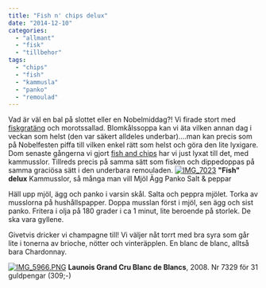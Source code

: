 ```yaml
---
title: "Fish n' chips delux"
date: "2014-12-10"
categories: 
  - "allmant"
  - "fisk"
  - "tillbehor"
tags: 
  - "chips"
  - "fish"
  - "kammusla"
  - "panko"
  - "remoulad"
---
```


Vad är väl en bal på slottet eller en Nobelmiddag?! Vi firade stort med [fiskgratäng](http://import.local/2014/09/29/fiskgratang/) och morotssallad. Blomkålssoppa kan vi äta vilken annan dag i veckan som helst (den var säkert alldeles underbar)....man kan precis som på Nobelfesten piffa till vilken enkel rätt som helst och göra den lite lyxigare. Dom senaste gångerna vi gjort [fish and chips](http://import.local/2012/01/09/fish-n-chips/) har vi just lyxat till det, med kammusslor. Tillreds precis på samma sätt som fisken och dippedoppas på samma graciösa sätt i den underbara remouladen. [![IMG_7023](images/IMG_7023-1024x682.jpg)](http://import.local/wp-content/uploads/2014/11/IMG_7023.jpg) **"Fish" delux** Kammusslor, så många man vill Mjöl Ägg Panko Salt & peppar

Häll upp mjöl, ägg och panko i varsin skål. Salta och peppra mjölet. Torka av musslorna på hushållspapper. Doppa musslan först i mjöl, sen ägg och sist panko. Fritera i olja på 180 grader i ca 1 minut, lite beroende på storlek. De ska vara gyllene.

Givetvis dricker vi champagne till! Vi väljer nåt torrt med bra syra som går lite i tonerna av brioche, nötter och vinteräpplen. En blanc de blanc, alltså bara Chardonnay.  
  
[![IMG_5966.PNG](images/IMG_5966.png)](http://import.local/wp-content/uploads/2014/12/IMG_5966.png) **Launois Grand Cru Blanc de Blancs**, 2008. Nr 7329 för 31 guldpengar (309;-)
